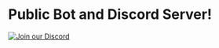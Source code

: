 # Public Bot and Discord Server!
[![Join our Discord](https://img.shields.io/discord/1368709701264609452.svg?label=Discord&logo=discord&color=7289DA)](https://discord.gg/whpAuajamK)


